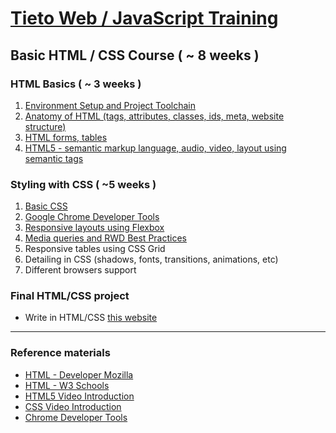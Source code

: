 # [Tieto Web / JavaScript Training](../../readme.md)

## Basic HTML / CSS Course ( ~ 8 weeks )

### HTML Basics ( ~ 3 weeks )

1. [Environment Setup and Project Toolchain](./lesson_00_the_setup/readme.md) 
2. [Anatomy of HTML (tags, attributes, classes, ids, meta, website structure)](./lesson_01_anatomy_of_html/readme.md)
3. [HTML forms, tables](./lesson_02_forms_tables/readme.md)
4. [HTML5 - semantic markup language, audio, video, layout using semantic tags](./lesson_03_HTML5/readme.md)

### Styling with CSS ( ~5 weeks )
1. [Basic CSS](lesson_04_basic_css/readme.md)
2. [Google Chrome Developer Tools](https://developers.google.com/web/tools/chrome-devtools/css/)
3. [Responsive layouts using Flexbox](lesson_05_responsive-layout)
4. [Media queries and RWD Best Practices](lesson_06_media_queries)
4. Responsive tables using CSS Grid
5. Detailing in CSS (shadows, fonts, transitions, animations, etc)
6. Different browsers support


### Final HTML/CSS project
- Write in HTML/CSS [this website](https://blackrockdigital.github.io/startbootstrap-freelancer/)
---
### Reference materials
- [HTML - Developer Mozilla](https://developer.mozilla.org/en-US/docs/Web/HTML)
- [HTML - W3 Schools](https://developer.mozilla.org/en-US/docs/Web/HTML)
- [HTML5 Video Introduction](https://scrimba.com/g/ghtml)
- [CSS Video Introduction](https://scrimba.com/g/gintrotocss)
- [Chrome Developer Tools](https://www.udemy.com/devtools-2017-the-basics-of-chrome-developer-tools/)
